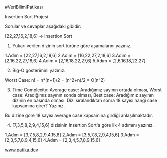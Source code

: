 #VeriBilimiPatikası

Insertion Sort Projesi

Sorular ve cevaplar aşağıdaki gibidir:

[22,27,16,2,18,6] -> Insertion Sort 

1) Yukarı verilen dizinin sort türüne göre aşamalarını yazınız.

1.Adım = [22,27,16,2,18,6]
2.Adım = [16,22,27,2,18,6]
3.Adım = [2,16,22,27,18,6]
4.Adım = [2,16,18,22,27,6]
5.Adım = [2,6,16,18,22,27]

2) Big-O gösterimini yazınız. 

Worst Case: n! = n*(n+1)/2 = (n^2+n)/2 = O(n^2)

3) Time Complexity: Average case: Aradığımız sayının ortada olması, Worst case: Aradığımız sayının sonda olması, Best case: Aradığımız sayının dizinin en başında olması. Dizi sıralandıktan sonra 18 sayısı hangi case kapsamına girer? Yazınız.

Bu dizine göre 18 sayısı average case kapsamına girdiği anlaşılmaktadır.

4) [7,3,5,8,2,9,4,15,6] dizisinin Insertion Sort'a göre ilk 4 adımını yazınız.

1.Adım = [3,7,5,8,2,9,4,15,6]
2.Adım = [3,5,7,8,2,9,4,15,6]
3.Adım = [2,3,5,7,8,9,4,15,6]
4.Adım = [2,3,4,5,7,8,9,15,6]

www.patika.dev
